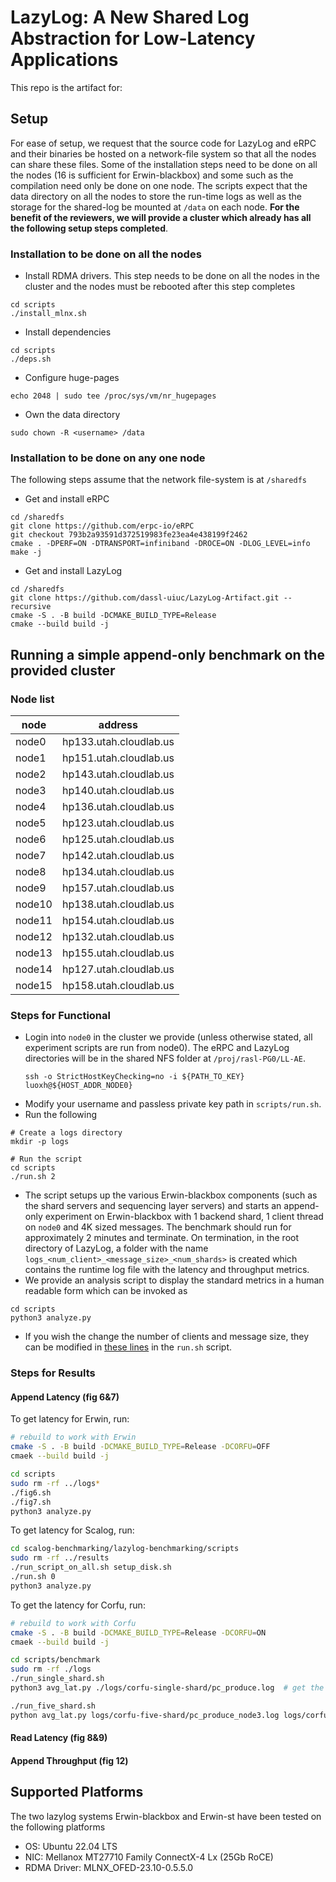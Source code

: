 # LazyLog: A New Shared Log Abstraction for Low-Latency Applications 
This repo is the artifact for: <to be added>

## Setup
For ease of setup, we request that the source code for LazyLog and eRPC and their binaries be hosted on a network-file system so that all the nodes can share these files. 
Some of the installation steps need to be done on all the nodes (16 is sufficient for Erwin-blackbox) and some such as the compilation need only be done on one node. The scripts expect that the data directory on all the nodes to store the run-time logs as well as the storage for the shared-log be mounted at `/data` on each node. **For the benefit of the reviewers, we will provide a cluster which already has all the following setup steps completed**. 

### Installation to be done on all the nodes
* Install RDMA drivers. This step needs to be done on all the nodes in the cluster and the nodes must be rebooted after this step completes
```
cd scripts
./install_mlnx.sh
```
* Install dependencies
```
cd scripts
./deps.sh
```
* Configure huge-pages
```
echo 2048 | sudo tee /proc/sys/vm/nr_hugepages
```
* Own the data directory
```
sudo chown -R <username> /data
```

### Installation to be done on any one node
The following steps assume that the network file-system is at `/sharedfs`
* Get and install eRPC 
```
cd /sharedfs
git clone https://github.com/erpc-io/eRPC
git checkout 793b2a93591d372519983fe23ea4e438199f2462
cmake . -DPERF=ON -DTRANSPORT=infiniband -DROCE=ON -DLOG_LEVEL=info
make -j
```
* Get and install LazyLog
```
cd /sharedfs
git clone https://github.com/dassl-uiuc/LazyLog-Artifact.git --recursive
cmake -S . -B build -DCMAKE_BUILD_TYPE=Release
cmake --build build -j
```
## Running a simple append-only benchmark on the provided cluster

### Node list
| node   | address                |
|--------|------------------------|
| node0  | hp133.utah.cloudlab.us |
| node1  | hp151.utah.cloudlab.us |
| node2  | hp143.utah.cloudlab.us |
| node3  | hp140.utah.cloudlab.us |
| node4  | hp136.utah.cloudlab.us |
| node5  | hp123.utah.cloudlab.us |
| node6  | hp125.utah.cloudlab.us |
| node7  | hp142.utah.cloudlab.us |
| node8  | hp134.utah.cloudlab.us |
| node9  | hp157.utah.cloudlab.us |
| node10 | hp138.utah.cloudlab.us |
| node11 | hp154.utah.cloudlab.us |
| node12 | hp132.utah.cloudlab.us |
| node13 | hp155.utah.cloudlab.us |
| node14 | hp127.utah.cloudlab.us |
| node15 | hp158.utah.cloudlab.us |

### Steps for Functional
* Login into `node0` in the cluster we provide (unless otherwise stated, all experiment scripts are run from node0). The eRPC and LazyLog directories will be in the shared NFS folder at `/proj/rasl-PG0/LL-AE`. 
  ```
  ssh -o StrictHostKeyChecking=no -i ${PATH_TO_KEY} luoxh@${HOST_ADDR_NODE0}
  ```
* Modify your username and passless private key path in `scripts/run.sh`. 
* Run the following 
```
# Create a logs directory
mkdir -p logs

# Run the script
cd scripts
./run.sh 2
```
* The script setups up the various Erwin-blackbox components (such as the shard servers and sequencing layer servers) and starts an append-only experiment on Erwin-blackbox with 1 backend shard, 1 client thread on `node0` and 4K sized messages. The benchmark should run for approximately 2 minutes and terminate. On termination, in the root directory of LazyLog, a folder with the name `logs_<num_client>_<message_size>_<num_shards>` is created which contains the runtime log file with the latency and throughput metrics. 
* We provide an analysis script to display the standard metrics in a human readable form which can be invoked as 
```
cd scripts
python3 analyze.py
```
* If you wish the change the number of clients and message size, they can be modified in [these lines](https://github.com/dassl-uiuc/LazyLog-Artifact/blob/465c9614e221845f77f3d2f425f47a48f21090b3/scripts/run.sh#L276-L279) in the `run.sh` script. 

### Steps for Results

#### Append Latency (fig 6&7)
To get latency for Erwin, run:
```bash
# rebuild to work with Erwin
cmake -S . -B build -DCMAKE_BUILD_TYPE=Release -DCORFU=OFF
cmaek --build build -j

cd scripts
sudo rm -rf ../logs*
./fig6.sh
./fig7.sh
python3 analyze.py
```
To get latency for Scalog, run:
```bash
cd scalog-benchmarking/lazylog-benchmarking/scripts
sudo rm -rf ../results
./run_script_on_all.sh setup_disk.sh
./run.sh 0
python3 analyze.py
```
To get the latency for Corfu, run:
```bash
# rebuild to work with Corfu
cmake -S . -B build -DCMAKE_BUILD_TYPE=Release -DCORFU=ON
cmaek --build build -j

cd scripts/benchmark
sudo rm -rf ./logs
./run_single_shard.sh
python3 avg_lat.py ./logs/corfu-single-shard/pc_produce.log  # get the latency for single shard

./run_five_shard.sh
python avg_lat.py logs/corfu-five-shard/pc_produce_node3.log logs/corfu-five-shard/pc_produce_node4.log  # get the latency for five shard
```

#### Read Latency (fig 8&9)


#### Append Throughput (fig 12)


## Supported Platforms
The two lazylog systems Erwin-blackbox and Erwin-st have been tested on the following platforms
* OS: Ubuntu 22.04 LTS
* NIC: Mellanox MT27710 Family ConnectX-4 Lx (25Gb RoCE)
* RDMA Driver: MLNX_OFED-23.10-0.5.5.0









